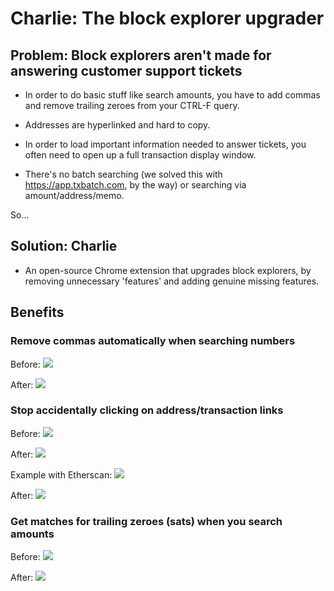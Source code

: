 # Charlie: The block explorer upgrader

## Problem: Block explorers aren't made for answering customer support tickets

- In order to do basic stuff like search amounts, you have to add commas and remove trailing zeroes from your CTRL-F query.

- Addresses are hyperlinked and hard to copy.

- In order to load important information needed to answer tickets, you often need to open up a full transaction display window.

- There's no batch searching (we solved this with https://app.txbatch.com, by the way) or searching via amount/address/memo.

So...

## Solution: Charlie

- An open-source Chrome extension that upgrades block explorers, by removing unnecessary 'features' and adding genuine missing features.

## Benefits

### Remove commas automatically when searching numbers

Before:
![](https://i.imgur.com/JlXD154.png)

After:
![](https://i.imgur.com/VXDcxJM.png)

### Stop accidentally clicking on address/transaction links

Before:
![](https://i.imgur.com/SPPhu62.png)

After:
![](https://i.imgur.com/oN51w87.png)

Example with Etherscan:
![](https://i.imgur.com/HA6Tx3C.png)

After:
![](https://i.imgur.com/TRclUuP.png)

### Get matches for trailing zeroes (sats) when you search amounts

Before:
![](https://i.imgur.com/HooVByr.png)

After:
![](https://i.imgur.com/ZacK10v.png)